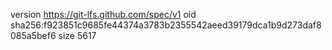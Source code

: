 version https://git-lfs.github.com/spec/v1
oid sha256:f923851c9685fe44374a3783b2355542aeed39179dca1b9d273daf8085a5bef6
size 5617
